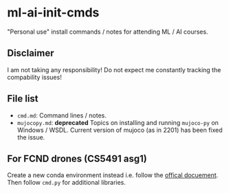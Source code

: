 # ml-ai-init-cmds #

"Personal use" install commands / notes for attending ML / AI courses.

## Disclaimer ##

I am not taking any responsibility! Do not expect me constantly tracking the compability issues!

## File list ##

- `cmd.md`: Command lines / notes.
- `mujocopy.md`: **deprecated** Topics on installing and running `mujoco-py` on Windows / WSDL. Current version of mujoco (as in 2201) has been fixed the issue.

## For FCND drones (CS5491 asg1) ##

Create a new conda environment instead i.e. follow the [offical docuement](https://github.com/udacity/FCND-Motion-Planning). Then follow `cmd.py` for additional libraries.
